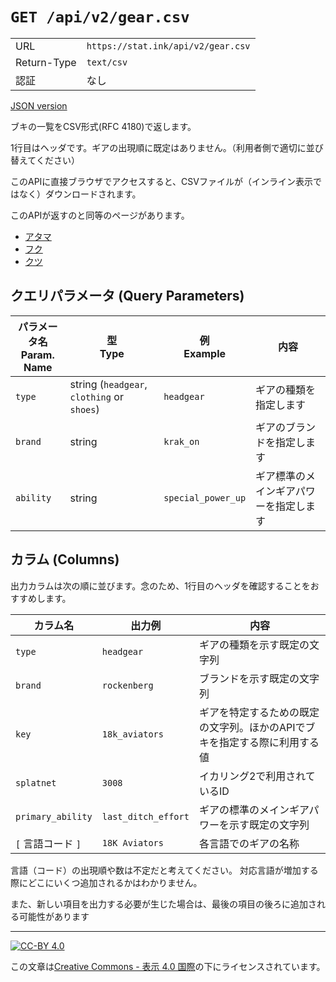 `GET /api/v2/gear.csv`
========================

| | |
|-|-|
|URL|`https://stat.ink/api/v2/gear.csv`|
|Return-Type|`text/csv`|
|認証|なし|

[JSON version](get-gear.md)

ブキの一覧をCSV形式(RFC 4180)で返します。

1行目はヘッダです。ギアの出現順に既定はありません。（利用者側で適切に並び替えてください）

このAPIに直接ブラウザでアクセスすると、CSVファイルが（インライン表示ではなく）ダウンロードされます。

このAPIが返すのと同等のページがあります。

  - [アタマ](https://stat.ink/api-info/gear2-headgear)
  - [フク](https://stat.ink/api-info/gear2-clothing)
  - [クツ](https://stat.ink/api-info/gear2-shoes)


クエリパラメータ (Query Parameters)
-----------------------------------

|パラメータ名<br>Param. Name|型<br>Type|例<br>Example|内容|
|---------------------------|----------|-------------|----|
|`type`|string (`headgear`, `clothing` or `shoes`)|`headgear`|ギアの種類を指定します|
|`brand`|string|`krak_on`|ギアのブランドを指定します|
|`ability`|string|`special_power_up`|ギア標準のメインギアパワーを指定します|


カラム (Columns)
----------------

出力カラムは次の順に並びます。念のため、1行目のヘッダを確認することをおすすめします。

|カラム名|出力例|内容|
|-|-|-|
|`type`|`headgear`|ギアの種類を示す既定の文字列|
|`brand`|`rockenberg`|ブランドを示す既定の文字列|
|`key`|`18k_aviators`|ギアを特定するための既定の文字列。ほかのAPIでブキを指定する際に利用する値|
|`splatnet`|`3008`|イカリング2で利用されているID|
|`primary_ability`|`last_ditch_effort`|ギアの標準のメインギアパワーを示す既定の文字列|
|`[` 言語コード `]`|`18K Aviators`|各言語でのギアの名称|

言語（コード）の出現順や数は不定だと考えてください。
対応言語が増加する際にどこにいくつ追加されるかはわかりません。

また、新しい項目を出力する必要が生じた場合は、最後の項目の後ろに追加される可能性があります

----

[![CC-BY 4.0](https://stat.ink/static-assets/cc/cc-by.svg)](http://creativecommons.org/licenses/by/4.0/deed.ja)

この文章は[Creative Commons - 表示 4.0 国際](http://creativecommons.org/licenses/by/4.0/deed.ja)の下にライセンスされています。
